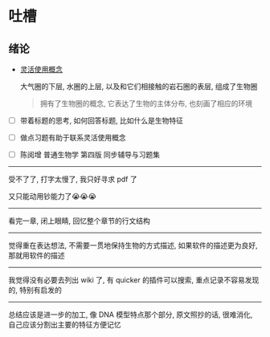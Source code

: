 # 吐槽

## 绪论

- [灵活使用概念](https://www.bilibili.com/video/BV1JT4y167YV)

  大气圈的下层, 水圈的上层, 以及和它们相接触的岩石圈的表层, 组成了生物圈

  > 拥有了生物圈的概念, 它表达了生物的主体分布, 也刻画了相应的环境

- [ ] 带着标题的思考, 如何回答标题, 比如什么是生物特征

- [ ] 做点习题有助于联系灵活使用概念

- [ ] 陈阅增 普通生物学 第四版 同步辅导与习题集

---

受不了了, 打字太慢了, 我只好寻求 pdf 了

又只能动用钞能力了:sob::sob::sob:

---

看完一章, 闭上眼睛, 回忆整个章节的行文结构

---

觉得重在表达想法, 不需要一贯地保持生物的方式描述, 如果软件的描述更为良好, 那就用软件的描述

---

我觉得没有必要去列出 wiki 了, 有 quicker 的插件可以搜索, 重点记录不容易发现的, 特别有启发的

---

总结应该是进一步的加工, 像 DNA 模型特点那个部分, 原文照抄的话, 很难消化, 自己应该分割出主要的特征方便记忆
